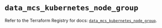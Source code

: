 # `data_mcs_kubernetes_node_group`

Refer to the Terraform Registry for docs: [`data_mcs_kubernetes_node_group`](https://registry.terraform.io/providers/mailrucloudsolutions/mcs/0.6.14/docs/data-sources/kubernetes_node_group).
